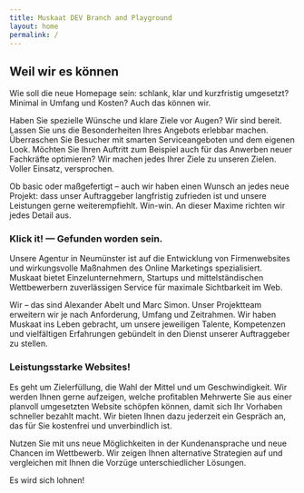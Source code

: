 ```yaml
--- 
title: Muskaat DEV Branch and Playground
layout: home
permalink: /
---
```


<h2>Weil wir es können</h2>
<p>Wie soll die neue Homepage sein: schlank, klar und kurzfristig umgesetzt? Minimal in Umfang und Kosten? Auch das können wir.</p>
<p>Haben Sie spezielle Wünsche und klare Ziele vor Augen? Wir sind bereit. Lassen Sie uns die Besonderheiten Ihres Angebots erlebbar machen. Überraschen Sie Besucher mit smarten Serviceangeboten und dem eigenen Look. Möchten Sie Ihren Auftritt zum Beispiel auch für das Anwerben neuer Fachkräfte optimieren? Wir machen jedes Ihrer Ziele zu unseren Zielen. Voller Einsatz, versprochen.</p>
<p>Ob basic oder maßgefertigt – auch wir haben einen Wunsch an jedes neue Projekt: dass unser Auftraggeber langfristig zufrieden ist und unsere Leistungen gerne weiterempfiehlt. Win-win. An dieser Maxime richten wir jedes Detail aus.</p>

<h3>Klick it! — Gefunden worden sein.</h3>
<p>Unsere Agentur in Neumünster ist auf die Entwicklung von Firmenwebsites und wirkungsvolle Maßnahmen des Online Marketings spezialisiert. Muskaat bietet Einzelunternehmern, Startups und mittelständischen Wettbewerbern zuverlässigen Service für maximale Sichtbarkeit im Web.</p>
<p>Wir – das sind Alexander Abelt und Marc Simon. Unser Projektteam erweitern wir je nach Anforderung, Umfang und Zeitrahmen. Wir haben Muskaat ins Leben gebracht, um unsere jeweiligen Talente, Kompetenzen und vielfältigen Erfahrungen gebündelt in den Dienst unserer Auftraggeber zu stellen.</p>

<h3>Leistungsstarke Websites!</h3>
<p>Es geht um Zielerfüllung, die Wahl der Mittel und um Geschwindigkeit. Wir werden Ihnen gerne aufzeigen, welche profitablen Mehrwerte Sie aus einer planvoll umgesetzten Website schöpfen können, damit sich Ihr Vorhaben schneller bezahlt macht. Wir bieten Ihnen dazu jederzeit ein Gespräch an, das für Sie kostenfrei und unverbindlich ist.</p>
<p>Nutzen Sie mit uns neue Möglichkeiten in der Kundenansprache und neue Chancen im Wettbewerb. Wir zeigen Ihnen alternative Strategien auf und vergleichen mit Ihnen die Vorzüge unterschiedlicher Lösungen.</p>
<p>Es wird sich lohnen!</p>

